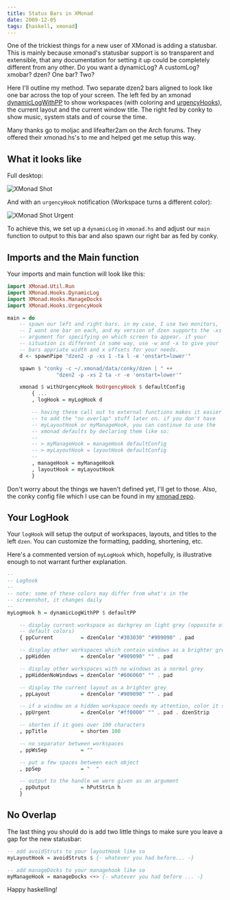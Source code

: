 ```yaml
---
title: Status Bars in XMonad
date: 2009-12-05
tags: [haskell, xmonad]
---
```


One of the trickiest things for a new user of XMonad is adding a
statusbar. This is mainly because xmonad's statusbar support is so
transparent and extensible, that any documentation for setting it up
could be completely different from any other. Do you want a dynamicLog?
A customLog? xmobar? dzen? One bar? Two?

Here I'll outline my method. Two separate dzen2 bars aligned to look
like one bar across the top of your screen. The left fed by an xmonad
[dynamicLogWithPP][] to show workspaces (with coloring and
[urgencyHooks][]), the current layout and the current window title. The
right fed by conky to show music, system stats and of course the time.

<div class="well">
Many thanks go to moljac and lifeafter2am on the Arch forums. They
offered their xmonad.hs's to me and helped get me setup this way.
</div>

## What it looks like

Full desktop:

![XMonad Shot](https://images.pbrisbin.com/xmonad_statusbars/status.png)

And with an `urgencyHook` notification (Workspace turns a different
color):

![XMonad Shot Urgent](https://images.pbrisbin.com/xmonad_statusbars/status-urgency.png)

To achieve this, we set up a `dynamicLog` in `xmonad.hs` and adjust our
`main` function to output to this bar and also spawn our right bar as
fed by conky.

## Imports and the Main function

Your imports and main function will look like this:

```haskell
import XMonad.Util.Run
import XMonad.Hooks.DynamicLog
import XMonad.Hooks.ManageDocks
import XMonad.Hooks.UrgencyHook

main = do
    -- spawn our left and right bars. in my case, I use two monitors,
    -- I want one bar on each, and my version of dzen supports the -xs
    -- argument for specifying on which screen to appear. if your
    -- situation is different in some way, use -w and -x to give your
    -- bars appriate width and x offsets for your needs.
    d <- spawnPipe "dzen2 -p -xs 1 -ta l -e 'onstart=lower'"

    spawn $ "conky -c ~/.xmonad/data/conky/dzen | " ++
                "dzen2 -p -xs 2 ta -r -e 'onstart=lower'"

    xmonad $ withUrgencyHook NoUrgencyHook $ defaultConfig
        { ...
        , logHook = myLogHook d

        -- having these call out to external functions makes it easier 
        -- to add the "no overlap" stuff later on. if you don't have 
        -- myLayoutHook or myManageHook, you can continue to use the 
        -- xmonad defaults by declaring them like so:
        -- 
        -- > myManageHook = manageHook defaultConfig
        -- > myLayoutHook = layoutHook defaultConfig
        -- 
        , manageHook = myManageHook
        , layoutHook = myLayoutHook
        }
```

Don't worry about the things we haven't defined yet, I'll get to those.
Also, the conky config file which I use can be found in my [xmonad 
repo][].

[xmonad repo]: https://github.com/pbrisbin/xmonad-config/blob/old-master/data/conky/dzen

## Your LogHook

Your `logHook` will setup the output of workspaces, layouts, and titles
to the left `dzen`. You can customize the formatting, padding,
shortening, etc.

Here's a commented version of `myLogHook` which, hopefully, is
illustrative enough to not warrant further explanation.

```haskell
-- 
-- Loghook
-- 
-- note: some of these colors may differ from what's in the
-- screenshot, it changes daily
-- 
myLogHook h = dynamicLogWithPP $ defaultPP

    -- display current workspace as darkgrey on light grey (opposite of 
    -- default colors)
    { ppCurrent         = dzenColor "#303030" "#909090" . pad 

    -- display other workspaces which contain windows as a brighter grey
    , ppHidden          = dzenColor "#909090" "" . pad 

    -- display other workspaces with no windows as a normal grey
    , ppHiddenNoWindows = dzenColor "#606060" "" . pad 

    -- display the current layout as a brighter grey
    , ppLayout          = dzenColor "#909090" "" . pad 

    -- if a window on a hidden workspace needs my attention, color it so
    , ppUrgent          = dzenColor "#ff0000" "" . pad . dzenStrip

    -- shorten if it goes over 100 characters
    , ppTitle           = shorten 100

    -- no separator between workspaces
    , ppWsSep           = ""

    -- put a few spaces between each object
    , ppSep             = "  "

    -- output to the handle we were given as an argument
    , ppOutput          = hPutStrLn h
    }
```

## No Overlap

The last thing you should do is add two little things to make sure you
leave a gap for the new statusbar:

```haskell
-- add avoidStruts to your layoutHook like so
myLayoutHook = avoidStruts $ {- whatever you had before... -}

-- add manageDocks to your managehook like so
myManageHook = manageDocks <+> {- whatever you had before ... -}
```

Happy haskelling!

[dynamicLogWithPP]: http://xmonad.org/xmonad-docs/xmonad-contrib/XMonad-Hooks-DynamicLog.html
[urgencyHooks]: http://xmonad.org/xmonad-docs/xmonad-contrib/XMonad-Hooks-UrgencyHook.html

